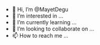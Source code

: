 - 👋 Hi, I’m @MayetDegu
- 👀 I’m interested in ...
- 🌱 I’m currently learning ...
- 💞️ I’m looking to collaborate on ...
- 📫 How to reach me ...

<!---
MayetDegu/MayetDegu is a ✨ special ✨ repository because its `README.md` (this file) appears on your GitHub profile.
You can click the Preview link to take a look at your changes.
--->
